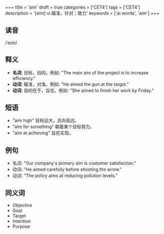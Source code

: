 +++
title = 'aim'
draft = true
categories = ['CET4']
tags = ['CET4']
description = '[eim] vi.瞄准，针对；致力'
keywords = ['ai words', 'aim']
+++

## 读音
/ˈeɪm/

## 释义
- **名词**: 目标，目的。例如: "The main aim of the project is to increase efficiency."
- **动词**: 瞄准，对准。例如: "He aimed the gun at the target."
- **动词**: 目的在于，旨在。例如: "She aimed to finish her work by Friday."

## 短语
- "aim high" 目标远大，志向高远。
- "aim for something" 朝着某个目标努力。
- "aim at achieving" 旨在实现。

## 例句
- 名词: "Our company's primary aim is customer satisfaction."
- 动词: "He aimed carefully before shooting the arrow."
- 动词: "The policy aims at reducing pollution levels."

## 同义词
- Objective
- Goal
- Target
- Intention
- Purpose
